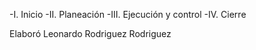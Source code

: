 -I. Inicio
-II. Planeación
-III. Ejecución y control
-IV. Cierre


Elaboró Leonardo Rodriguez Rodriguez
